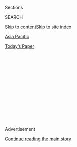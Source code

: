 <div id="app">

<div>

<div>

<div>

<div class="NYTAppHideMasthead css-1q2w90k e1suatyy0">

<div class="section css-ui9rw0 e1suatyy2">

<div class="css-eph4ug er09x8g0">

<div class="css-6n7j50">

</div>

<span class="css-1dv1kvn">Sections</span>

<div class="css-10488qs">

<span class="css-1dv1kvn">SEARCH</span>

</div>

[Skip to content](#site-content)[Skip to site index](#site-index)

</div>

<div id="masthead-section-label" class="css-1wr3we4 eaxe0e00">

[Asia
Pacific](https://www.nytimes3xbfgragh.onion/section/world/asia)

</div>

<div class="css-10698na e1huz5gh0">

</div>

</div>

<div id="masthead-bar-one" class="section hasLinks css-15hmgas e1csuq9d3">

<div class="css-uqyvli e1csuq9d0">

</div>

<div class="css-1uqjmks e1csuq9d1">

</div>

<div class="css-9e9ivx">

[](https://myaccount.nytimes3xbfgragh.onion/auth/login?response_type=cookie&client_id=vi)

</div>

<div class="css-1bvtpon e1csuq9d2">

[Today’s
Paper](https://www.nytimes3xbfgragh.onion/section/todayspaper)

</div>

</div>

</div>

</div>

<div data-aria-hidden="false">

<div id="site-content" data-role="main">

<div>

<div class="css-1aor85t" style="opacity:0.000000001;z-index:-1;visibility:hidden">

<div class="css-1hqnpie">

<div class="css-epjblv">

<span class="css-17xtcya">[Asia
Pacific](/section/world/asia)</span><span class="css-x15j1o">|</span><span class="css-fwqvlz">North
Korea’s Nuclear Hopes Have Surged, Defector
Says</span>

</div>

<div class="css-k008qs">

<div class="css-1iwv8en">

<span class="css-18z7m18"></span>

<div>

</div>

</div>

<span class="css-1n6z4y">https://nyti.ms/2hr57ta</span>

<div class="css-1705lsu">

<div class="css-4xjgmj">

<div class="css-4skfbu" data-role="toolbar" data-aria-label="Social Media Share buttons, Save button, and Comments Panel with current comment count" data-testid="share-tools">

  - 
  - 
  - 
  - 
    
    <div class="css-6n7j50">
    
    </div>

  - 

</div>

</div>

</div>

</div>

</div>

</div>

<div class="css-13pd83m">

</div>

<div id="top-wrapper" class="css-1sy8kpn">

<div id="top-slug" class="css-l9onyx">

Advertisement

</div>

[Continue reading the main
story](#after-top)

<div class="ad top-wrapper" style="text-align:center;height:100%;display:block;min-height:250px">

<div id="top" class="place-ad" data-position="top" data-size-key="top">

</div>

</div>

<div id="after-top">

</div>

</div>

<div id="sponsor-wrapper" class="css-1hyfx7x">

<div id="sponsor-slug" class="css-19vbshk">

Supported by

</div>

[Continue reading the main
story](#after-sponsor)

<div id="sponsor" class="ad sponsor-wrapper" style="text-align:center;height:100%;display:block">

</div>

<div id="after-sponsor">

</div>

</div>

<div class="css-1vkm6nb ehdk2mb0">

# North Korea’s Nuclear Hopes Have Surged, Defector Says

</div>

<div class="css-79elbk" data-testid="photoviewer-wrapper">

<div class="css-z3e15g" data-testid="photoviewer-wrapper-hidden">

</div>

<div class="css-1a48zt4 ehw59r15" data-testid="photoviewer-children">

![<span class="css-16f3y1r e13ogyst0" data-aria-hidden="true">Thae
Yong-ho</span><span class="css-cnj6d5 e1z0qqy90" itemprop="copyrightHolder"><span class="css-1ly73wi e1tej78p0">Credit...</span><span><span>Yonhap/European
Pressphoto
Agency</span></span></span>](https://static01.graylady3jvrrxbe.onion/images/2016/12/28/world/28DEFECTOR/28DEFECTOR-articleInline.jpg?quality=75&auto=webp&disable=upscale)

</div>

</div>

<div class="css-xt80pu e12qa4dv0">

<div class="css-18e8msd">

<div class="css-vp77d3 epjyd6m0">

<div class="css-1baulvz">

By [<span class="css-1baulvz last-byline" itemprop="name">Choe
Sang-Hun</span>](http://www.nytimes3xbfgragh.onion/by/choe-sang-hun)

</div>

</div>

  - Dec. 27,
    2016

  - 
    
    <div class="css-4xjgmj">
    
    <div class="css-d8bdto" data-role="toolbar" data-aria-label="Social Media Share buttons, Save button, and Comments Panel with current comment count" data-testid="share-tools">
    
      - 
      - 
      - 
      - 
        
        <div class="css-6n7j50">
        
        </div>
    
      - 
    
    </div>
    
    </div>

</div>

</div>

<div class="section meteredContent css-1r7ky0e" name="articleBody" itemprop="articleBody">

<div class="css-1fanzo5 StoryBodyCompanionColumn">

<div class="css-53u6y8">

SEOUL, South Korea — A senior North Korean official who defected to the
South told reporters on Tuesday that the North viewed 2017 as the best
time to advance its nuclear program because it could take advantage of
leadership changes in the United States and South Korea.

The official, Thae Yong-ho, North Korea’s No. 2 diplomat in London, is
the most senior North Korean official to defect in nearly two decades.
At a news conference with South Korean reporters — his first meeting
with outside journalists [since his defection in
August](https://www.nytimes3xbfgragh.onion/2016/08/18/world/asia/north-korea-defector-thae-yong-ho-britain.html)
— he cautioned that as a diplomat, he was not privy to the status of
North Korea’s nuclear weapons program.

Yet he said North Korea was also confident that China would not punish
it too harshly for its nuclear program, out of fear that the North’s
collapse would create a pro-American, unified Korea on its border.

“North Korea knows this weakness of China,” Mr. Thae said. “As long as
Kim Jong-un is in power, North Korea will never give up its nuclear
weapons, even if it’s offered $1 trillion or $10 trillion in rewards.”

</div>

</div>

<div class="css-1fanzo5 StoryBodyCompanionColumn">

<div class="css-53u6y8">

The foreign news media was not allowed into Mr. Thae’s 150-minute news
conference in Seoul with local reporters. But a transcript revealed Mr.
Thae’s thoughts on his home country and its leader, Mr. Kim.

He said Mr. Kim did not consider his nuclear weapons program a
bargaining chip but rather sought to deal with the United States after
being recognized as a nuclear power, a status Washington has pledged not
to grant.

This year, North Korea has conducted two nuclear tests and launched more
than 20 ballistic missiles, and it has openly vowed to develop the
ability to hit the United States with a nuclear warhead.

President-elect [Donald J. Trump has
indicated](https://www.nytimes3xbfgragh.onion/2016/03/27/us/politics/donald-trump-foreign-policy.html)
that he was open to allowing Japan and South Korea to manufacture their
own nuclear weapons to deter North Korea, an idea that drew a withering
response from the Obama administration, which said the idea flouted
decades of nonproliferation policy.

South Korea will hold a presidential election next year.

Mr. Thae, a career diplomat, served in Denmark and Sweden before he was
assigned to the North Korean Embassy in London about 10 years ago. In
London, he was spotted delivering speeches at far-left events, including
meetings of the British Communist Party, where he would speak
passionately in defense of North Korea.

</div>

</div>

<div class="css-1fanzo5 StoryBodyCompanionColumn">

<div class="css-53u6y8">

On Tuesday, he spoke of frustration as a North Korean diplomat abroad.

He said that North Korea paid its ambassadors only $900 to $1,100 a
month, making its diplomats desperate for an extra income through work
outside the embassy. The diplomats live a communal life inside their
embassy to save costs, he added.

But he said they enjoyed one luxury the elites back in the North could
not: They had access to the internet and could read news from South
Korea, including updates about the lives of North Korean defectors.

Mr. Thae said that back in the North, the totalitarian regime was so
paranoid about outside information affecting its people that it kept
surveillance on diplomats who had returned home for fear they might
spread outside news, even though DVDs smuggled in from China have made
South Korean movies and soap operas increasingly popular in the North.

Mr. Thae himself was an avid fan of South Korean soap operas.

South Korea has hailed his defection as a sign of loosening loyalty
among the North Korean elite. The North called him “human scum” and said
he had fled after embezzling state funds and sexually assaulting a
minor.

Mr. Thae denied these accusations on Tuesday and said his
disillusionment with Mr. Kim had deepened after [the execution of many
officials](http://www.nytimes3xbfgragh.onion/2013/12/14/world/asia/execution-raises-doubts-about-kims-grip-on-north-korea.html),
including the leader’s uncle, Jang Song-thaek, in an attempt to tighten
his control through a reign of terror.

The North Korean government requires its diplomats to leave some of
their family members back home, holding them as hostages against
potential defections. Mr. Thae said he was lucky because he could defect
to the South with his wife and two children.

North Korean diplomats are also required to monitor one another to
thwart treason. But Mr. Thae said there were holes in the surveillance,
although he declined to divulge details of how he had defected.

“It’s a human world, and it’s impossible to monitor someone constantly,”
he said.

</div>

</div>

</div>

<div>

</div>

<div>

</div>

<div>

</div>

<div>

<div id="bottom-wrapper" class="css-1ede5it">

<div id="bottom-slug" class="css-l9onyx">

Advertisement

</div>

[Continue reading the main
story](#after-bottom)

<div id="bottom" class="ad bottom-wrapper" style="text-align:center;height:100%;display:block;min-height:90px">

</div>

<div id="after-bottom">

</div>

</div>

</div>

</div>

</div>

## Site Index

<div>

</div>

## Site Information Navigation

  - [© <span>2020</span> <span>The New York Times
    Company</span>](https://help.nytimes3xbfgragh.onion/hc/en-us/articles/115014792127-Copyright-notice)

<!-- end list -->

  - [NYTCo](https://www.nytco.com/)
  - [Contact
    Us](https://help.nytimes3xbfgragh.onion/hc/en-us/articles/115015385887-Contact-Us)
  - [Work with us](https://www.nytco.com/careers/)
  - [Advertise](https://nytmediakit.com/)
  - [T Brand Studio](http://www.tbrandstudio.com/)
  - [Your Ad
    Choices](https://www.nytimes3xbfgragh.onion/privacy/cookie-policy#how-do-i-manage-trackers)
  - [Privacy](https://www.nytimes3xbfgragh.onion/privacy)
  - [Terms of
    Service](https://help.nytimes3xbfgragh.onion/hc/en-us/articles/115014893428-Terms-of-service)
  - [Terms of
    Sale](https://help.nytimes3xbfgragh.onion/hc/en-us/articles/115014893968-Terms-of-sale)
  - [Site
    Map](https://spiderbites.nytimes3xbfgragh.onion)
  - [Help](https://help.nytimes3xbfgragh.onion/hc/en-us)
  - [Subscriptions](https://www.nytimes3xbfgragh.onion/subscription?campaignId=37WXW)

</div>

</div>

</div>

</div>

